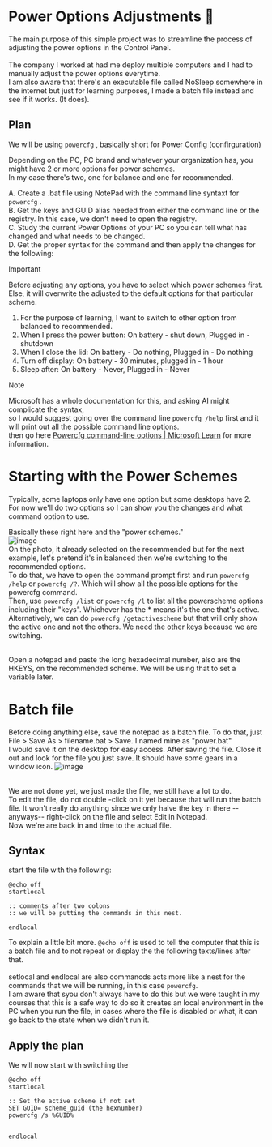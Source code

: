 # Power Options Adjustments 🔋
The main purpose of this simple project was to streamline the process of adjusting the power options in the Control Panel. <br><br>
The company I worked at had me deploy multiple computers and I had to manually adjust the power options everytime. <br>
I am also aware that there's an executable file called NoSleep somewhere in the internet but just for learning purposes, I made a batch file instead and see if it works. (It does).

## Plan
We will be using `powercfg` , basically short for Power Config (confirguration)

Depending on the PC, PC brand and whatever your organization has, you might have 2 or more options for power schemes. <br>
In my case there's two, one for balance and one for recommended.<br>

A. Create a .bat file using NotePad with the command line syntaxt for `powercfg` .<br>
B. Get the keys and GUID alias needed from either the command line or the registry. In this case, we don't need to open the registry.<br>
C. Study the current Power Options of your PC so you can tell what has changed and what needs to be changed. <br>
D. Get the proper syntax for the command and then apply the changes for the following:

>[!IMPORTANT]
>Before adjusting any options, you have to select which power schemes first. <br>
>Else, it will overwrite the adjusted to the default options for that particular scheme. <br>

1. For the purpose of learning, I want to switch to other option from balanced to recommended.
2. When I press the power button: On battery - shut down, Plugged in - shutdown
3. When I close the lid: On battery - Do nothing, Plugged in - Do nothing
4. Turn off display: On battery - 30 minutes, plugged in - 1 hour
5. Sleep after: On battery - Never, Plugged in - Never <br> 

>[!NOTE]
>Microsoft has a whole documentation for this, and asking AI might complicate the syntax, <br>
>so I would suggest going over the command line `powercfg /help` first and it will print out all the possible command line options. <br>
>then go here [Powercfg command-line options | Microsoft Learn](https://learn.microsoft.com/en-us/windows-hardware/design/device-experiences/powercfg-command-line-options) for more information.

# Starting with the Power Schemes

Typically, some laptops only have one option but some desktops have 2. For now we'll do two options so I can show you the changes and what command option to use.

Basically these right here and the "power schemes."<br>
![image](https://github.com/user-attachments/assets/f1c05e07-c4b0-4c6f-ab54-c94a5a7867ab)
<br>
On the photo, it already selected on the recommended but for the next example, let's pretend it's in balanced then we're switching to the recommended options.<br>
To do that, we have to open the command prompt first and run `powercfg /help` or `powercfg /?`. Which will show all the possible options for the powercfg command. <br>
Then, use `powercfg /list` or `powercfg /l` to list all the powerscheme options including their "keys". Whichever has the * means it's the one that's active. <br>
Alternatively, we can do `powercfg /getactivescheme` but that will only show the active one and not the others. We need the other keys because we are switching.<br><br>

Open a notepad and paste the long hexadecimal number, also are the HKEYS, on the recommended scheme. We will be using that to set a variable later.

# Batch file
Before doing anything else, save the notepad as a batch file. To do that, just File > Save As > filename.bat > Save. I named mine as "power.bat"<br>
I would save it on the desktop for easy access. After saving the file. Close it out and look for the file you just save. It should have some gears in a window icon. 
![image](https://github.com/user-attachments/assets/0c6f46b4-e189-42b5-90f9-1c4067537cc1)<br><br>

We are not done yet, we just made the file, we still have a lot to do. <br>
To edit the file, do not double -click on it yet because that will run the batch file. It won't really do anything since we only halve the key in there --anyways-- right-click on the file and select Edit in Notepad. <br>
Now we're are back in and time to the actual file.

## Syntax
start the file with the following:
```
@echo off
startlocal

:: comments after two colons
:: we will be putting the commands in this nest.

endlocal
```
To explain a little bit more. `@echo off` is used to tell the computer that this is a batch file and to not repeat or display the the following texts/lines after that.<br> <br>
setlocal and endlocal are also commancds acts more like a nest for the commands that we will be running, in this case `powercfg`.<br>
I am aware that syou don't always have to do this but we were taught in my courses that this is a safe way to do so it creates an local environment in the PC when you run the file, in cases where the file is disabled or what, it can go back to the state when we didn't run it. <br>

## Apply the plan
We will now start with switching the 

```
@echo off
startlocal

:: Set the active scheme if not set
SET GUID= scheme_guid (the hexnumber)
powercfg /s %GUID%


endlocal
```







